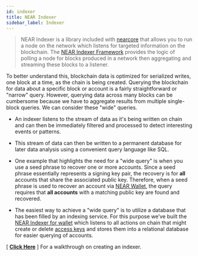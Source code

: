```yaml
---
id: indexer
title: NEAR Indexer
sidebar_label: Indexer
---
```


> NEAR Indexer is a library included with [nearcore](https://github.com/near/nearcore) that allows you to run a node on the network which listens for targeted information on the blockchain. The [NEAR Indexer Framework](/docs/tools/near-indexer-framework) provides the logic of polling a node for blocks produced in a network then aggregating and streaming these blocks to a listener.

To better understand this, blockchain data is optimized for serialized writes, one block at a time, as the chain is being created. Querying the blockchain for data about a specific block or account is a fairly straightforward or "narrow" query. However, querying data across many blocks can be cumbersome because we have to aggregate results from multiple single-block queries. We can consider these "wide" queries.

- An indexer listens to the stream of data as it's being written on chain and can then be immediately filtered and processed to detect interesting events or patterns.
- This stream of data can then be written to a permanent database for later data analysis using a convenient query language like SQL.

- One example that highlights the need for a "wide query" is when you use a seed phrase to recover one or more accounts. Since a seed phrase essentially represents a signing key pair, the recovery is for **all** accounts that share the associated public key. Therefore, when a seed phrase is used to recover an account via [NEAR Wallet](https://wallet.near.org/), the query requires that **all accounts** with a matching public key are found and recovered.

- The easiest way to achieve a "wide query" is to utilize a database that has been filled by an indexing service. For this purpose we’ve built the [NEAR Indexer for wallet](https://github.com/near/near-indexer-for-wallet) which listens to all actions on chain that might create or delete [access keys](/docs/concepts/account#access-keys) and stores them into a relational database for easier querying of accounts.

[ **[Click Here](/docs/tools/near-indexer)** ] For a walkthrough on creating an indexer.
